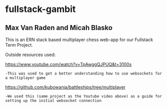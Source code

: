 # fullstack-gambit
## Max Van Raden and Micah Blasko
This is an ERN stack based multiplayer chess web-app for our Fullstack Term Project.

Outside resources used:
    
   https://www.youtube.com/watch?v=TpAwggQJPUQ&t=3100s
    
    -This was used to get a better understanding how to use websockets for a multiplayer game
   
   https://github.com/kubowania/battleships/tree/multiplayer
    
    -We used this (same project as the Youtube video above) as a guide for setting up the initial websocket connection
